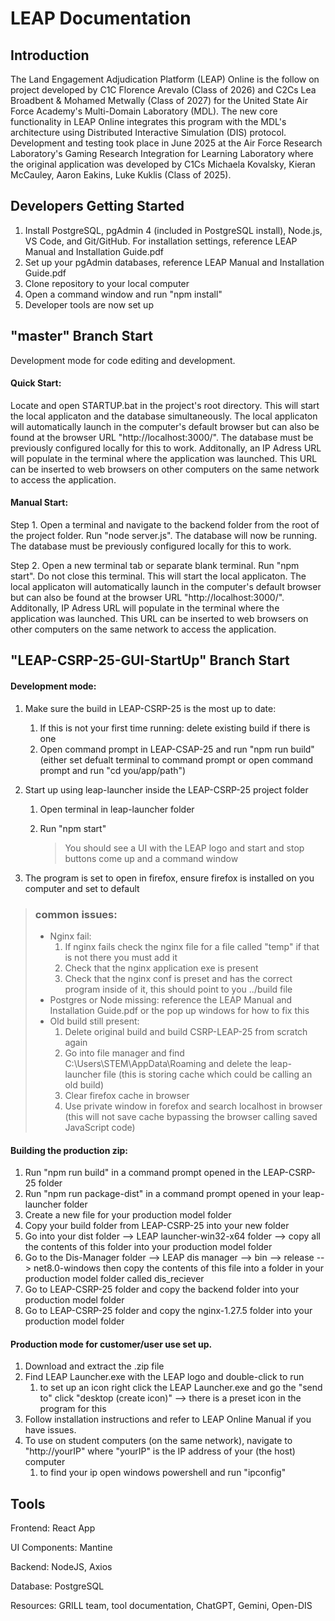 # LEAP Documentation
## Introduction

The Land Engagement Adjudication Platform (LEAP) Online is the follow on project developed by C1C Florence Arevalo (Class of 2026) and C2Cs Lea Broadbent & Mohamed Metwally​ (Class of 2027) for the United State Air Force Academy's Multi-Domain Laboratory (MDL). The new core functionality in LEAP Online integrates this program with the MDL's architecture using Distributed Interactive Simulation (DIS) protocol. Development and testing took place in June 2025 at the Air Force Research Laboratory's Gaming Research Integration for Learning Laboratory where the original application was developed by C1Cs Michaela Kovalsky, Kieran McCauley, Aaron Eakins, Luke Kuklis (Class of 2025).

## Developers Getting Started

1. Install PostgreSQL, pgAdmin 4 (included in PostgreSQL install), Node.js, VS Code, and Git/GitHub. For installation settings, reference LEAP Manual and Installation Guide.pdf
2. Set up your pgAdmin databases, reference LEAP Manual and Installation Guide.pdf
3. Clone repository to your local computer
4. Open a command window and run "npm install"
5. Developer tools are now set up 

## "master" Branch Start
Development mode for code editing and development. 

#### Quick Start: 

Locate and open STARTUP.bat in the project's root directory. This will start the local applicaton and the database simultaneously. The local applicaton will automatically launch in the computer's default browser but can also be found at the browser URL "http://localhost:3000/". The database must be previously configured locally for this to work. Additonally, an IP Adress URL will populate in the terminal where the application was launched. This URL can be inserted to web browsers on other computers on the same network to access the application.

#### Manual Start:

Step 1. Open a terminal and navigate to the backend folder from the root of the project folder. Run "node server.js". The database will now be running. The database must be previously configured locally for this to work.

Step 2. Open a new terminal tab or separate blank terminal. Run "npm start". Do not close this terminal. This will start the local applicaton. The local applicaton will automatically launch in the computer's default browser but can also be found at the browser URL "http://localhost:3000/". Additonally, IP Adress URL will populate in the terminal where the application was launched. This URL can be inserted to web browsers on other computers on the same network to access the application.

## "LEAP-CSRP-25-GUI-StartUp" Branch Start

#### Development mode:
1. Make sure the build in LEAP-CSRP-25 is the most up to date:
    1. If this is not your first time running: delete existing build if there is one
    2. Open command prompt in LEAP-CSAP-25 and run "npm run build"
        (either set defualt terminal to command prompt or open command prompt and run "cd you/app/path")
2. Start up using leap-launcher inside the LEAP-CSRP-25 project folder
    1. Open terminal in leap-launcher folder
    2. Run "npm start"
    
        > You should see a UI with the LEAP logo and start and stop buttons come up and a command window

3. The program is set to open in firefox, ensure firefox is installed on you computer and set to default
 
>### common issues:
> 
>* Nginx fail:
>    1. If nginx fails check the nginx file for a file called "temp" if that is not there you must add it
>    2. Check that the nginx application exe is present
>    3. Check that the nginx conf is preset and has the correct program inside of it, this should point to you ../build file
>* Postgres or Node missing: reference the LEAP Manual and Installation Guide.pdf or the pop up windows for how to fix this
>* Old build still present:
>    1. Delete original build and build CSRP-LEAP-25 from scratch again
>    2. Go into file manager and find C:\Users\STEM\AppData\Roaming and delete the leap-launcher file (this is storing cache which could be calling an old build)
>    3. Clear firefox cache in browser
>    4. Use private window in forefox and search localhost in browser (this will not save cache bypassing the browser calling saved JavaScript code)

#### Building the production zip:
1. Run "npm run build" in a command prompt opened in the LEAP-CSRP-25 folder
2. Run "npm run package-dist" in a command prompt opened in your leap-launcher folder
3. Create a new file for your production model folder
4. Copy your build folder from LEAP-CSRP-25 into your new folder
5. Go into your dist folder --> LEAP launcher-win32-x64 folder --> copy all the contents of this folder into your production model folder
6. Go to the Dis-Manager folder --> LEAP dis manager --> bin --> release --> net8.0-windows then copy the contents of this file into a folder in your production model folder called dis_reciever
7. Go to LEAP-CSRP-25 folder and copy the backend folder into your production model folder
8. Go to LEAP-CSRP-25 folder and copy the nginx-1.27.5 folder into your production model folder
 
 
#### Production mode for customer/user use set up.
1. Download and extract the .zip file
2. Find LEAP Launcher.exe with the LEAP logo and double-click to run
    1. to set up an icon right click the LEAP Launcher.exe and go the "send to" click "desktop (create icon)" --> there is a preset icon in the program for this
3. Follow installation instructions and refer to LEAP Online Manual if you have issues.
4. To use on student computers (on the same network), navigate to "http://yourIP" where "yourIP" is the IP address of your (the host) computer
    1. to find your ip open windows powershell and run "ipconfig"

## Tools
Frontend: React App

UI Components: Mantine

Backend: NodeJS, Axios

Database: PostgreSQL

Resources: GRILL team, tool documentation, ChatGPT, Gemini, Open-DIS
